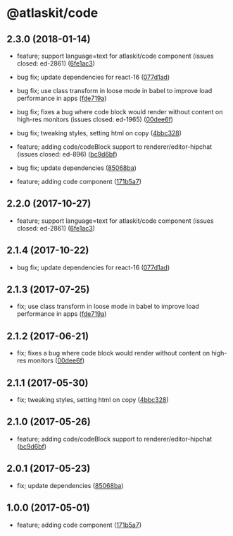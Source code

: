 # @atlaskit/code

## 2.3.0 (2018-01-14)



* feature; support language=text for atlaskit/code component (issues closed: ed-2861) ([6fe1ac3](https://bitbucket.org/atlassian/atlaskit/commits/6fe1ac3))

* bug fix; update dependencies for react-16 ([077d1ad](https://bitbucket.org/atlassian/atlaskit/commits/077d1ad))





* bug fix; use class transform in loose mode in babel to improve load performance in apps ([fde719a](https://bitbucket.org/atlassian/atlaskit/commits/fde719a))




* bug fix; fixes a bug where code block would render without content on high-res monitors (issues closed: ed-1965) ([00dee6f](https://bitbucket.org/atlassian/atlaskit/commits/00dee6f))

* bug fix; tweaking styles, setting html on copy ([4bbc328](https://bitbucket.org/atlassian/atlaskit/commits/4bbc328))


* feature; adding code/codeBlock support to renderer/editor-hipchat (issues closed: ed-896) ([bc9d6bf](https://bitbucket.org/atlassian/atlaskit/commits/bc9d6bf))



* bug fix; update dependencies ([85068ba](https://bitbucket.org/atlassian/atlaskit/commits/85068ba))



* feature; adding code component ([171b5a7](https://bitbucket.org/atlassian/atlaskit/commits/171b5a7))
## 2.2.0 (2017-10-27)

* feature; support language=text for atlaskit/code component (issues closed: ed-2861) ([6fe1ac3](https://bitbucket.org/atlassian/atlaskit/commits/6fe1ac3))
## 2.1.4 (2017-10-22)

* bug fix; update dependencies for react-16 ([077d1ad](https://bitbucket.org/atlassian/atlaskit/commits/077d1ad))





## 2.1.3 (2017-07-25)


* fix; use class transform in loose mode in babel to improve load performance in apps ([fde719a](https://bitbucket.org/atlassian/atlaskit/commits/fde719a))

## 2.1.2 (2017-06-21)


* fix; fixes a bug where code block would render without content on high-res monitors ([00dee6f](https://bitbucket.org/atlassian/atlaskit/commits/00dee6f))

## 2.1.1 (2017-05-30)


* fix; tweaking styles, setting html on copy ([4bbc328](https://bitbucket.org/atlassian/atlaskit/commits/4bbc328))

## 2.1.0 (2017-05-26)


* feature; adding code/codeBlock support to renderer/editor-hipchat ([bc9d6bf](https://bitbucket.org/atlassian/atlaskit/commits/bc9d6bf))

## 2.0.1 (2017-05-23)


* fix; update dependencies ([85068ba](https://bitbucket.org/atlassian/atlaskit/commits/85068ba))

## 1.0.0 (2017-05-01)


* feature; adding code component ([171b5a7](https://bitbucket.org/atlassian/atlaskit/commits/171b5a7))
